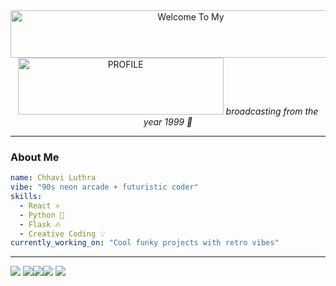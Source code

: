 <div align="center">
<a href="https://cooltext.com"><img src="https://images.cooltext.com/5742830.png" width="561" height="76" alt="Welcome To My " /></a><a href="https://cooltext.com"><a href="https://cooltext.com"><img src="https://images.cooltext.com/5742831.gif" width="329" height="91" alt="PROFILE" /></a>
<i>broadcasting from the year 1999 🚀</i>
</div>


---

###  About Me
```yaml
name: Chhavi Luthra
vibe: "90s neon arcade + futuristic coder"
skills:
  - React ⚛️
  - Python 🐍
  - Flask 🔥
  - Creative Coding 💡
currently_working_on: "Cool funky projects with retro vibes"
```
---

<img src = "https://img.shields.io/badge/CSS3-1572B6?style=for-the-badge&logo=css3&logoColor=white"> <img src = "https://img.shields.io/badge/HTML5-E34F26?style=for-the-badge&logo=html5&logoColor=white"><img src = "https://img.shields.io/badge/JavaScript-323330?style=for-the-badge&logo=javascript&logoColor=F7DF1E"><img src  = "https://img.shields.io/badge/Python-FFD43B?style=for-the-badge&logo=python&logoColor=blue">
<img src  = "https://img.shields.io/badge/Streamlit-FF4B4B?style=for-the-badge&logo=Streamlit&logoColor=white">

